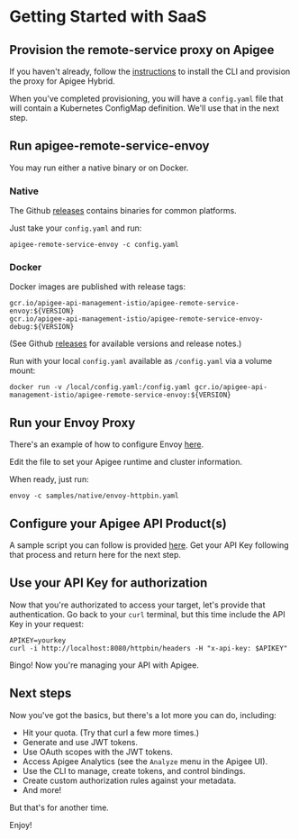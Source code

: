 # Getting Started with SaaS

## Provision the remote-service proxy on Apigee

If you haven't already, follow the [instructions](../../../../apigee-remote-service-cli#apigee-saas) 
to install the CLI and provision the proxy for Apigee Hybrid.

When you've completed provisioning, you will have a `config.yaml` file that will contain 
a Kubernetes ConfigMap definition. We'll use that in the next step.

## Run apigee-remote-service-envoy

You may run either a native binary or on Docker.

### Native

The Github [releases](../../releases) contains binaries for common platforms.

Just take your `config.yaml` and run:

    apigee-remote-service-envoy -c config.yaml

### Docker

Docker images are published with release tags:

    gcr.io/apigee-api-management-istio/apigee-remote-service-envoy:${VERSION}
    gcr.io/apigee-api-management-istio/apigee-remote-service-envoy-debug:${VERSION}

(See Github [releases](../../releases) for available versions and release notes.)

Run with your local `config.yaml` available as `/config.yaml` via a volume mount:

    docker run -v /local/config.yaml:/config.yaml gcr.io/apigee-api-management-istio/apigee-remote-service-envoy:${VERSION}

## Run your Envoy Proxy

There's an example of how to configure Envoy [here](samples/native/envoy-httpbin.yaml).

Edit the file to set your Apigee runtime and cluster information.

When ready, just run:

    envoy -c samples/native/envoy-httpbin.yaml

## Configure your Apigee API Product(s)

A sample script you can follow is provided [here](apigee-products.md#sample).
Get your API Key following that process and return here for the next step.

## Use your API Key for authorization

Now that you're authorizated to access your target, let's provide that authentication.
Go back to your `curl` terminal, but this time include the API Key in your request:

    APIKEY=yourkey
    curl -i http://localhost:8080/httpbin/headers -H "x-api-key: $APIKEY"

Bingo! Now you're managing your API with Apigee.

## Next steps

Now you've got the basics, but there's a lot more you can do, including:

* Hit your quota. (Try that curl a few more times.)
* Generate and use JWT tokens.
* Use OAuth scopes with the JWT tokens.
* Access Apigee Analytics (see the `Analyze` menu in the Apigee UI).
* Use the CLI to manage, create tokens, and control bindings.
* Create custom authorization rules against your metadata.
* And more!

But that's for another time.

Enjoy!
